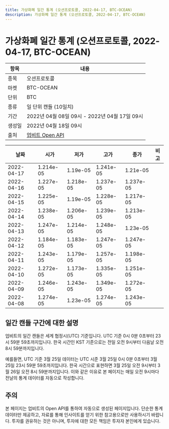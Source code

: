 ```yaml
---
title: 가상화폐 일간 통계 (오션프로토콜, 2022-04-17, BTC-OCEAN)
description: 가상화폐 일간 통계 (오션프로토콜, 2022-04-17, BTC-OCEAN)
---
```



가상화폐 일간 통계 (오션프로토콜, 2022-04-17, BTC-OCEAN)
===

|항목|내용|
|--|--|
|종목|오션프로토콜|
|마켓|BTC-OCEAN|
|단위|BTC|
|종류|일 단위 캔들 (10일치)|
|기간|2022년 04월 08일 09시 - 2022년 04월 17일 09시|
|생성일|2022년 04월 18일 09시|
|출처|[업비트 Open API](https://docs.upbit.com)|


|날짜|시가|저가|고가|종가|비고|
|--|--|--|--|--|--|
|2022-04-17|1.214e-05|1.19e-05|1.241e-05|1.21e-05|    |
|2022-04-16|1.227e-05|1.218e-05|1.237e-05|1.237e-05|    |
|2022-04-15|1.225e-05|1.19e-05|1.228e-05|1.217e-05|    |
|2022-04-14|1.238e-05|1.206e-05|1.239e-05|1.213e-05|    |
|2022-04-13|1.247e-05|1.214e-05|1.248e-05|1.23e-05|    |
|2022-04-12|1.184e-05|1.183e-05|1.247e-05|1.247e-05|    |
|2022-04-11|1.243e-05|1.179e-05|1.257e-05|1.198e-05|    |
|2022-04-10|1.272e-05|1.173e-05|1.335e-05|1.251e-05|    |
|2022-04-09|1.246e-05|1.243e-05|1.349e-05|1.272e-05|    |
|2022-04-08|1.274e-05|1.23e-05|1.274e-05|1.243e-05|    |


일간 캔들 구간에 대한 설명
---


업비트의 일간 캔들은 세계 협정시(UTC) 기준입니다. 
UTC 기준 0시 0분 0초부터 23시 59분 59초까지입니다. 
한국 시간인 KST 기준으로는 전일 오전 9시부터 다음날 오전 8시 59분까지입니다. 


예를들면, UTC 기준 3월 25일 데이터는 UTC 시준 3월 25일 0시 0분 0초부터 3월 25일 23시 59분 59초까지입니다. 
한국 시간으로 표현하면 3월 25일 오전 9시부터 3월 26일 오전 8시 59분까지입니다. 
이와 같은 이유로 본 페이지는 매일 오전 9시마다 전날의 통계 데이터를 자동으로 작성합니다. 


주의
---


본 페이지는 업비트의 Open API를 통하여 자동으로 생성된 페이지입니다. 
단순한 통계 데이터만 제공하고, 자료를 통해 인사이트를 얻기 위한 참고용으로만 사용하시기 바랍니다. 
투자를 권유하는 것은 아니며, 투자에 대한 모든 책임은 투자자 본인에게 있습니다. 

